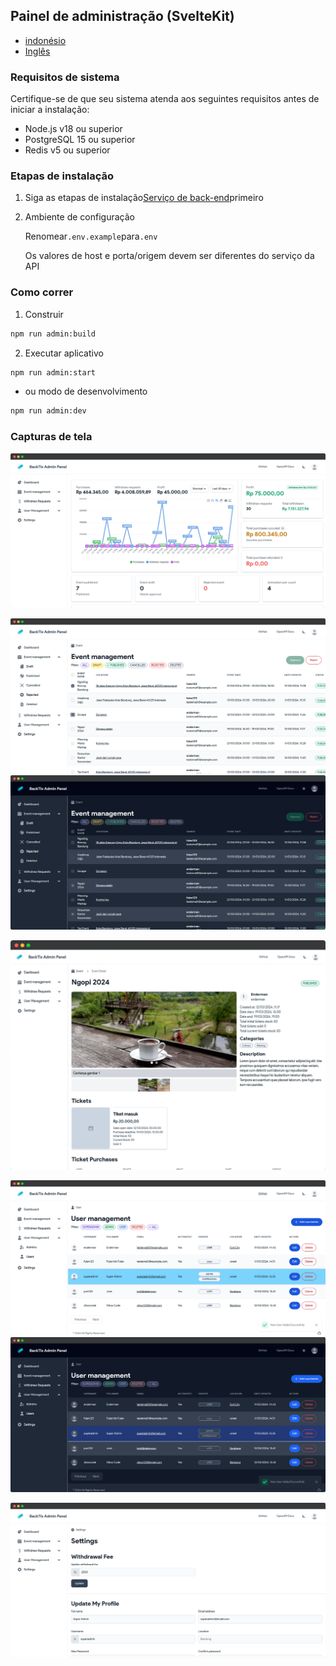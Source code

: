 ## Painel de administração (SvelteKit)

-   [indonésio](admin-panel.md)
-   [Inglês](admin-panel.en.md)

### Requisitos de sistema

Certifique-se de que seu sistema atenda aos seguintes requisitos antes de iniciar a instalação:

-   Node.js v18 ou superior
-   PostgreSQL 15 ou superior
-   Redis v5 ou superior

### Etapas de instalação

1.  Siga as etapas de instalação[Serviço de back-end](api-service.md)primeiro

2.  Ambiente de configuração

    Renomear`.env.example`para`.env`

    Os valores de host e porta/origem devem ser diferentes do serviço da API

### Como correr

1.  Construir

```bash
npm run admin:build
```

2.  Executar aplicativo

```bash
npm run admin:start
```

-   ou modo de desenvolvimento

```bash
npm run admin:dev
```

### Capturas de tela

![Dashboard](/assets/admin/dashboard.png)

![Events](/assets/admin/events.png)![Events Dark](/assets/admin/events-dark.png)

![Events Detail](/assets/admin/event-detail.png)

![Users](/assets/admin/users.png)![Users Dark](/assets/admin/users-dark.png)

![Settings](/assets/admin/settings.png)
